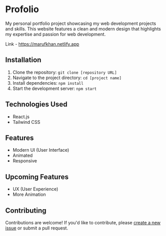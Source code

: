 # Profolio

My personal portfolio project showcasing my web development projects and skills. This website features a clean and modern design that highlights my expertise and passion for web development.

Link - https://marufkhan.netlify.app

## Installation

1. Clone the repository: `git clone [repository URL]`
2. Navigate to the project directory: `cd [project name]`
3. Install dependencies: `npm install`
4. Start the development server: `npm start`


## Technologies Used

- React.js
- Tailwind CSS

## Features

-  Modern UI (User Interface)
-  Animated
-  Responsive

## Upcoming Features

-  UX (User Experience)
-  More Animation

## Contributing

Contributions are welcome! If you'd like to contribute, please [create a new issue](https://github.com/[username]/[projectname]/issues) or submit a pull request.
